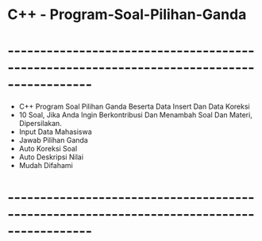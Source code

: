 # C++ - Program-Soal-Pilihan-Ganda</br>
# -----------------------------------------------------------------------------------------</br>
- C++ Program Soal Pilihan Ganda Beserta Data Insert Dan Data Koreksi</br>
- 10 Soal, Jika Anda Ingin Berkontribusi Dan Menambah Soal Dan Materi, Dipersilakan.</br>
- Input Data Mahasiswa</br>
- Jawab Pilihan Ganda</br>
- Auto Koreksi Soal</br>
- Auto Deskripsi Nilai</br>
- Mudah Difahami</br>
# -----------------------------------------------------------------------------------------</br>
